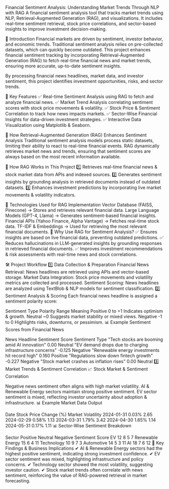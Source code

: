 Financial Sentiment Analysis: Understanding Market Trends Through NLP with RAG
A financial sentiment analysis tool that tracks market trends using NLP, Retrieval-Augmented Generation (RAG), and visualizations. It includes real-time sentiment retrieval, stock price correlations, and sector-based insights to improve investment decision-making.

📌 Introduction
Financial markets are driven by sentiment, investor behavior, and economic trends. Traditional sentiment analysis relies on pre-collected datasets, which can quickly become outdated. This project enhances financial sentiment tracking by incorporating Retrieval-Augmented Generation (RAG) to fetch real-time financial news and market trends, ensuring more accurate, up-to-date sentiment insights.

By processing financial news headlines, market data, and investor sentiment, this project identifies investment opportunities, risks, and sector trends.

🔹 Key Features
✅ Real-time Sentiment Analysis using RAG to fetch and analyze financial news.
✅ Market Trend Analysis correlating sentiment scores with stock price movements & volatility.
✅ Stock Price & Sentiment Correlation to track how news impacts markets.
✅ Sector-Wise Financial Insights for data-driven investment strategies.
✅ Interactive Data Visualization using Matplotlib & Seaborn.

🚀 How Retrieval-Augmented Generation (RAG) Enhances Sentiment Analysis
Traditional sentiment analysis models process static datasets, limiting their ability to react to real-time financial events. RAG dynamically retrieves market news and trends, ensuring that sentiment scores are always based on the most recent information available.

🔹 How RAG Works in This Project
1️⃣ Retrieves real-time financial news & stock market data from APIs and indexed sources.
2️⃣ Generates sentiment insights by grounding analysis in retrieved documents instead of outdated datasets.
3️⃣ Enhances investment predictions by incorporating live market movements & volatility indicators.

🔹 Technologies Used for RAG Implementation
Vector Database (FAISS, Pinecone) → Stores and retrieves relevant financial data.
Large Language Models (GPT-4, Llama) → Generates sentiment-based financial insights.
Financial APIs (Yahoo Finance, Alpha Vantage) → Fetches real-time stock data.
TF-IDF & Embeddings → Used for retrieving the most relevant financial documents.
🔹 Why Use RAG for Sentiment Analysis?
✅ Ensures insights are based on live financial data, preventing outdated predictions.
✅ Reduces hallucinations in LLM-generated insights by grounding responses in retrieved financial documents.
✅ Improves investment recommendations & risk assessments with real-time news and stock correlations.

🛠️ Project Workflow
1️⃣ Data Collection & Preparation
Financial News Retrieval: News headlines are retrieved using APIs and vector-based storage.
Market Data Integration: Stock price movements and volatility metrics are collected and processed.
Sentiment Scoring: News headlines are analyzed using TextBlob & NLP models for sentiment classification.
2️⃣ Sentiment Analysis & Scoring
Each financial news headline is assigned a sentiment polarity score:

Sentiment Type	Polarity Range	Meaning
Positive	0 to +1	Indicates optimism & growth.
Neutral	~0	Suggests market stability or mixed views.
Negative	-1 to 0	Highlights risks, downturns, or pessimism.
📊 Example Sentiment Scores from Financial News

News Headline	Sentiment Score	Sentiment Type
"Tech stocks are booming amid AI innovation"	0.00	Neutral
"EV demand drops due to charging infrastructure concerns"	-0.125	Negative
"Renewable energy investments hit record high"	0.160	Positive
"Regulations slow down fintech growth"	-0.227	Negative
"Stock market crashes as inflation rises"	0.00	Neutral
3️⃣ Market Trends & Sentiment Correlation
📈 Stock Market & Sentiment Correlation

Negative news sentiment often aligns with high market volatility.
AI & Renewable Energy sectors maintain strong positive sentiment.
EV sector sentiment is mixed, reflecting investor uncertainty about adoption & infrastructure.
📊 Example Market Data Output

Date	Stock Price Change (%)	Market Volatility
2024-01-31	0.03%	2.65
2024-02-29	0.58%	1.13
2024-03-31	1.79%	3.42
2024-04-30	1.65%	1.14
2024-05-31	0.17%	1.11
📊 Sector-Wise Sentiment Breakdown

Sector	Positive	Neutral	Negative	Sentiment Score
EV	12	8	5	7
Renewable Energy	15	6	4	11
Technology	10	9	7	3
Automotive	14	5	3	11
AI	18	7	6	12
📌 Key Findings & Business Implications
✔ AI & Renewable Energy sectors had the highest positive sentiment, indicating strong investment confidence.
✔ EV sector sentiment was mixed, highlighting infrastructure and policy concerns.
✔ Technology sector showed the most volatility, suggesting investor caution.
✔ Stock market trends often correlate with news sentiment, reinforcing the value of RAG-powered retrieval in market forecasting.
